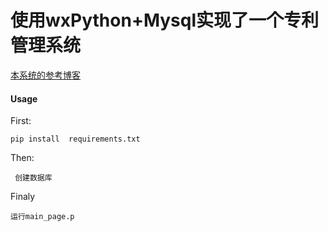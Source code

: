 
# 使用wxPython+Mysql实现了一个专利管理系统
[本系统的参考博客](https://blog.csdn.net/weixin_42247922/article/details/103059841)

#### Usage
First:

    pip install  requirements.txt
Then:

     创建数据库

Finaly

    运行main_page.p

